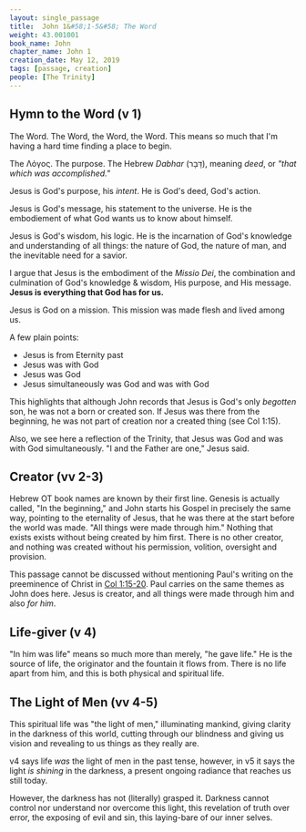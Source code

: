 ```yaml
---
layout: single_passage
title:  John 1&#58;1-5&#58; The Word
weight: 43.001001
book_name: John
chapter_name: John 1
creation_date: May 12, 2019
tags: [passage, creation]
people: [The Trinity]
---
```


## Hymn to the Word (v 1)

The Word.  The Word, the Word, the Word.  This means so much that I'm having a hard time finding a place to begin.

The Λόγος.  The purpose. The Hebrew <em>Dabhar</em> (דָּבָר), meaning <em>deed</em>, or <em>"that which was accomplished."</em>

Jesus is God's purpose, his <em>intent</em>.  He is God's deed, God's action.

Jesus is God's message, his statement to the universe.  He is the embodiement of what God wants us to know about himself.

Jesus is God's wisdom, his logic.  He is the incarnation of God's knowledge and understanding of all things: the nature of God, the nature of man, and the inevitable need for a savior.

I argue that Jesus is the embodiment of the <em>Missio Dei</em>, the combination and culmination of God's knowledge & wisdom, His purpose, and His message.  <strong>Jesus is everything that God has for us.</strong>

Jesus is God on a mission.  This mission was made flesh and lived among us.

A few plain points:
<ul>
<li>Jesus is from Eternity past</li>
<li>Jesus was with God</li>
<li>Jesus was God</li>
<li>Jesus simultaneously was God and was with God</li>
</ul>

This highlights that although John records that Jesus is God's only <em>begotten</em> son, he was not a born or created son.  If Jesus was there from the beginning, he was not part of creation nor a created thing (see Col 1:15).

Also, we see here a reflection of the Trinity, that Jesus was God and was with God simultaneously.  "I and the Father are one," Jesus said.

## Creator (vv 2-3)

Hebrew OT book names are known by their first line.  Genesis is actually called, "In the beginning," and John starts his Gospel in precisely the same way, pointing to the eternality of Jesus, that he was there at the start before the world was made.  "All things were made through him." Nothing that exists exists without being created by him first.  There is no other creator, and nothing was created without his permission, volition, oversight and provision.

This passage cannot be discussed without mentioning Paul's writing on the preeminence of Christ in [Col 1:15-20](https://www.esv.org/Colossians+1/).  Paul carries on the same themes as John does here.  Jesus is creator, and all things were made through him and also <em>for him</em>.

## Life-giver (v 4)

"In him was life" means so much more than merely, "he gave life."  He is the source of life, the originator and the fountain it flows from.  There is no life apart from him, and this is both physical and spiritual life.

## The Light of Men (vv 4-5)

This spiritual life was "the light of men," illuminating mankind, giving clarity in the darkness of this world, cutting through our blindness and giving us vision and revealing to us things as they really are.

v4 says life <em>was</em> the light of men in the past tense, however, in v5 it says the light <em>is shining</em> in the darkness, a present ongoing radiance that reaches us still today.

However, the darkness has not (literally) grasped it.  Darkness cannot control nor understand nor overcome this light, this revelation of truth over error, the exposing of evil and sin, this laying-bare of our inner selves.